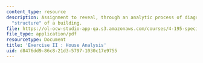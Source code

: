 ```yaml
---
content_type: resource
description: Assignment to reveal, through an analytic process of diagramming, the
  "structure" of a building.
file: https://ol-ocw-studio-app-qa.s3.amazonaws.com/courses/4-195-special-problems-in-architectural-design-spring-2005/d8476dd986c821d357971030c17e9755_ex2.pdf
file_type: application/pdf
resourcetype: Document
title: 'Exercise II : House Analysis'
uid: d8476dd9-86c8-21d3-5797-1030c17e9755
---
```

